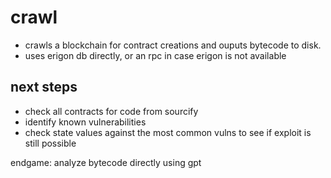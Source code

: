 # crawl

- crawls a blockchain for contract creations and ouputs bytecode to disk.
- uses erigon db directly, or an rpc in case erigon is not available

## next steps
- check all contracts for code from sourcify
- identify known vulnerabilities
- check state values against the most common vulns to see if exploit is still possible

endgame: analyze bytecode directly using gpt